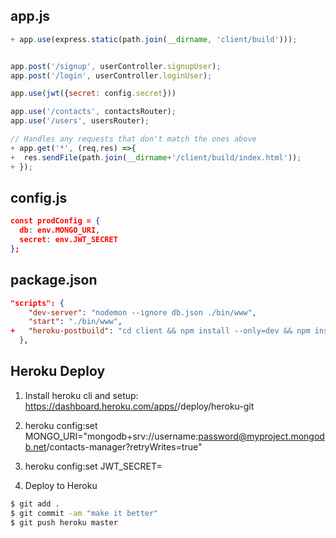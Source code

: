 ## app.js

```js
+ app.use(express.static(path.join(__dirname, 'client/build')));


app.post('/signup', userController.signupUser);
app.post('/login', userController.loginUser);

app.use(jwt({secret: config.secret}))

app.use('/contacts', contactsRouter);
app.use('/users', usersRouter);

// Handles any requests that don't match the ones above
+ app.get('*', (req,res) =>{
+  res.sendFile(path.join(__dirname+'/client/build/index.html'));
+ });
```

## config.js

```json
const prodConfig = {
  db: env.MONGO_URI,
  secret: env.JWT_SECRET
};

```

## package.json

```json
"scripts": {
    "dev-server": "nodemon --ignore db.json ./bin/www",
    "start": "./bin/www",
+   "heroku-postbuild": "cd client && npm install --only=dev && npm install && npm run build"
  },

```

## Heroku Deploy

1. Install heroku cli and setup: https://dashboard.heroku.com/apps/<myproject-name>/deploy/heroku-git
2. heroku config:set MONGO_URI="mongodb+srv://username:password@myproject.mongodb.net/contacts-manager?retryWrites=true"
3. heroku config:set JWT_SECRET=<your-secret>

4. Deploy to Heroku

```bash
$ git add .
$ git commit -am "make it better"
$ git push heroku master
```